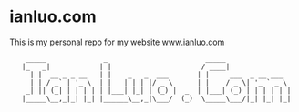 # ianluo.com
This is my personal repo for my website www.ianluo.com

        _____              _                        _____                
       |_   _|            | |                      / ____|               
         | |  __ _ _ __   | |    _   _  ___       | |     ___  _ __ ___  
         | | / _` | '_ \  | |   | | | |/ _ \      | |    / _ \| '_ ` _ \ 
        _| || (_| | | | | | |___| |_| | (_) |  _  | |___| (_) | | | | | |
       |_____\__,_|_| |_| |______\__,_|\___/  (_)  \_____\___/|_| |_| |_|
                                                                         
